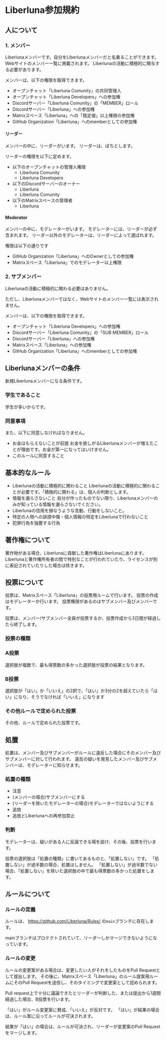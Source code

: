 # Liberluna参加規約
## 人について
### 1. メンバー
Liberlunaメンバーです。自分をLiberlunaメンバーだと名乗ることができます。Webサイトのメンバー一覧に掲載されます。
Liberlunaの活動に積極的に関与する必要があります。

メンバーは、以下の権限を取得できます。
- オープンチャット「Liberluna Comunity」の共同管理人
- オープンチャット「Liberluna Developers」への参加権
- Discordサーバー「Liberluna Comunity」の「MEMBER」ロール
- Discordサーバー「Liberluna」への参加権
- Matrixスペース「Liberluna」への「既定値」以上権限の参加権
- GitHub Organization「Liberluna」へのmemberとしての参加権

#### リーダー
メンバーの中に、リーダーがいます。
リーダーは、ぽちとします。

リーダーの権限を以下に定めます。
- 以下のオープンチャットの管理人権限
  - Liberluna Comunity
  - Liberluna Developers
- 以下のDiscordサーバーのオーナー
  - Liberluna
  - Liberluna Comunity
- 以下のMatrixスペースの管理者
  - Liberluna
#### Moderator
メンバーの中に、モデレーターがいます。
モデレーターには、リーダーが必ず含まれます。
リーダー以外のモデレーターは、リーダーによって選ばれます。

権限は以下の通りです
- GitHub Organization「Liberluna」へのOwnerとしての参加権
- Matrixスペース「Liberluna」でのモデレーター以上権限
### 2. サブメンバー
Liberlunaの活動に積極的に関わる必要はありません。

ただし、Liberlunaメンバーではなく、Webサイトのメンバー一覧には表示されません。

メンバーは、以下の権限を取得できます。
- オープンチャット「Liberluna Developers」への参加権
- Discordサーバー「Liberluna Comunity」の「SUB MEMBER」ロール
- Discordサーバー「Liberluna」への参加権
- Matrixスペース「Liberluna」への参加権
- GitHub Organization「Liberluna」へのmemberとしての参加権
## Liberlunaメンバーの条件
新規Liberlunaメンバーになる条件です。
### 学生であること
学生が多いからです。
### 同意事項
また、以下に同意しなければなりません。
- お金はもらえないことが前提
お金を欲しがるLiberlunaメンバーが増えたことが理由です。お金が第一になってはいけません。
- このルールに同意すること
## 基本的なルール
- Liberlunaの活動に積極的に関わること
Liberlunaの活動に積極的に関わることが必要です。「積極的に関わる」は、個人の判断とします。
- 情報を漏らさないこと
自分が作ったものでない限り、Liberlunaメンバーのみが知っている情報を漏らさないでください。
- Liberlunaの信用を損なうような言動、行動をしないこと。
- 特定の人物への誹謗中傷・個人情報の特定をLiberlunaで行わないこと
- 犯罪行為を強要する行為
## 著作権について
著作物がある場合、Liberlunaに貢献した著作権はLiberlunaにあります。
Liberlunaと著作権所有者の間で特別なことが行われていたり、ライセンスが別に表記されていたりした場合は除きます。
## 投票について
投票は、Matrixスペース「Liberluna」の投票用ルームで行います。
投票の作成はモデレーターか行います。
投票権限があるのはサブメンバー及びメンバーです。

投票は、メンバー/サブメンバー全員が投票するか、投票作成から3日間が経過したら終了します。
### 投票の種類
### A投票
選択肢が複数で、最も得票数の多かった選択肢が投票の結果となります。
### B投票
選択肢が「はい」か「いいえ」の2択で、「はい」か3分の2を超えていたら「はい」になり、そうでなければ「いいえ」になります
### その他ルールで定められた投票
その他、ルールで定められた投票です。
## 処置
処置は、メンバー及びサブメンバーがルールに違反した場合にそのメンバー及びサブメンバーに対して行われます。
違反の疑いを発見したメンバー及びサブメンバーは、モデレーターに知らせます。
### 処置の種類
- 注意
- (メンバーの場合)サブメンバーにする
- (リーダーを除いたモデレーターの場合)モデレーターではないようにする
- 追放
- 追放とLiberlunaへの再参加禁止
### 判断
モデレーターは、疑いがある人に反論できる場を設け、その後、投票を行います。

投票の選択肢は「処置の種類」に書いてあるものと、「処置しない」です。
「処置しない」が過半数の場合、処置はしません。
「処置しない」が過半数でない場合、「処置しない」を除いた選択肢の中で最も得票数の多かった処置をします。
## ルールについて
### ルールの定義
ルールは、
https://github.com/Liberluna/Rules/
の`main`ブランチに存在します。

mainブランチはプロテクトされていて、リーダーしかマージできないようになっています。
### ルールの変更
ルールの変更案がある場合は、変更したい人がそれをしたものをPull Requestとして提出します。
その後に、Matrixスペース「Liberluna」のルール提案用ルームにそのPull Requestを送信し、そのタイミングで変更案として認められます。

Pull request上で十分に議論できたとリーダーが判断した、または提出から1週間経過した場合、B投票を行います。

「はい」がルール変更案に賛成、「いいえ」が反対です。
「はい」が結果の場合は、ルール案に沿ってルールが可決されます。

結果が「はい」の場合は、ルールが可決され、リーダーが変更案のPull Requestをマージします。
